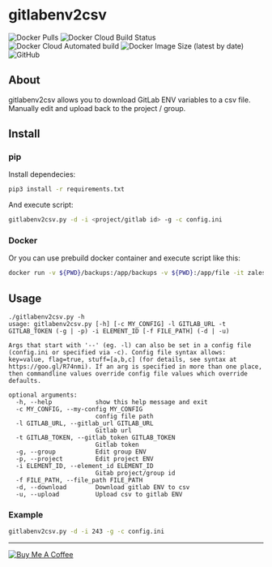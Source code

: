 # gitlabenv2csv

![Docker Pulls](https://img.shields.io/docker/pulls/zales/gitlabenv2csv?style=flat-square) ![Docker Cloud Build Status](https://img.shields.io/docker/cloud/build/zales/gitlabenv2csv?style=flat-square) ![Docker Cloud Automated build](https://img.shields.io/docker/cloud/automated/zales/gitlabenv2csv?style=flat-square) ![Docker Image Size (latest by date)](https://img.shields.io/docker/image-size/zales/gitlabenv2csv?style=flat-square) ![GitHub](https://img.shields.io/github/license/zales/gitlabenv2csv?style=flat-square)

## About

gitlabenv2csv allows you to download GitLab ENV variables to a csv file. Manually edit and upload back to the project / group.

## Install

### pip

Install dependecies:

```bash
pip3 install -r requirements.txt
```
And execute script:

```bash
gitlabenv2csv.py -d -i <project/gitlab id> -g -c config.ini
```

### Docker

Or you can use prebuild docker container and execute script like this:

```bash
docker run -v ${PWD}/backups:/app/backups -v ${PWD}:/app/file -it zales/gitlabenv2csv:latest -l https://gitlab.example.com -t <api_token> -i <project/gitlab id> -p -u -f /app/file/gitlab_env.csv
```

## Usage

```
./gitlabenv2csv.py -h
usage: gitlabenv2csv.py [-h] [-c MY_CONFIG] -l GITLAB_URL -t GITLAB_TOKEN (-g | -p) -i ELEMENT_ID [-f FILE_PATH] (-d | -u)

Args that start with '--' (eg. -l) can also be set in a config file (config.ini or specified via -c). Config file syntax allows: key=value, flag=true, stuff=[a,b,c] (for details, see syntax at
https://goo.gl/R74nmi). If an arg is specified in more than one place, then commandline values override config file values which override defaults.

optional arguments:
  -h, --help            show this help message and exit
  -c MY_CONFIG, --my-config MY_CONFIG
                        config file path
  -l GITLAB_URL, --gitlab_url GITLAB_URL
                        Gitlab url
  -t GITLAB_TOKEN, --gitlab_token GITLAB_TOKEN
                        Gitlab token
  -g, --group           Edit group ENV
  -p, --project         Edit project ENV
  -i ELEMENT_ID, --element_id ELEMENT_ID
                        Gitab project/group id
  -f FILE_PATH, --file_path FILE_PATH
  -d, --download        Download gitlab ENV to csv
  -u, --upload          Upload csv to gitlab ENV
```

### Example

```bash
gitlabenv2csv.py -d -i 243 -g -c config.ini
```

---

<a href="https://www.buymeacoffee.com/zales" target="_blank"><img src="https://www.buymeacoffee.com/assets/img/custom_images/yellow_img.png" alt="Buy Me A Coffee"></a>